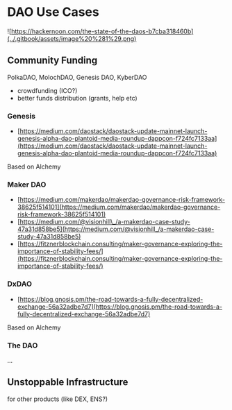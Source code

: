 # DAO Use Cases

![https://hackernoon.com/the-state-of-the-daos-b7cba318460b](../.gitbook/assets/image%20%281%29.png)

## Community Funding

PolkaDAO, MolochDAO, Genesis DAO, KyberDAO

* crowdfunding \(ICO?\)
* better funds distribution \(grants, help etc\)

### Genesis 

* [https://medium.com/daostack/daostack-update-mainnet-launch-genesis-alpha-dao-plantoid-media-roundup-dappcon-f724fc7133aa](https://medium.com/daostack/daostack-update-mainnet-launch-genesis-alpha-dao-plantoid-media-roundup-dappcon-f724fc7133aa)

Based on Alchemy

### Maker DAO

* [https://medium.com/makerdao/makerdao-governance-risk-framework-38625f514101](https://medium.com/makerdao/makerdao-governance-risk-framework-38625f514101)
* [https://medium.com/@visionhill\_/a-makerdao-case-study-47a31d858be5](https://medium.com/@visionhill_/a-makerdao-case-study-47a31d858be5)
* [https://fitznerblockchain.consulting/maker-governance-exploring-the-importance-of-stability-fees/](https://fitznerblockchain.consulting/maker-governance-exploring-the-importance-of-stability-fees/)

### DxDAO

* [https://blog.gnosis.pm/the-road-towards-a-fully-decentralized-exchange-56a32adbe7d7](https://blog.gnosis.pm/the-road-towards-a-fully-decentralized-exchange-56a32adbe7d7)

Based on Alchemy

### The DAO

...

## Unstoppable Infrastructure

for other products \(like DEX, ENS?\)

